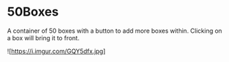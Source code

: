 # 50Boxes
A container of 50 boxes with a button to add more boxes within. Clicking on a box will bring it to front.

![https://i.imgur.com/GQY5dfx.jpg]
